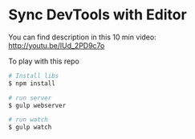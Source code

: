 # Sync DevTools with Editor

You can find description in this 10 min video:<br/>
http://youtu.be/lUd_2PD9c7o

To play with this repo

```bash
# Install libs
$ npm install

# run server
$ gulp webserver

# run watch
$ gulp watch
```
